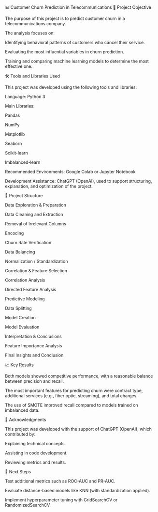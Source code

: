 📊 Customer Churn Prediction in Telecommunications
🎯 Project Objective

The purpose of this project is to predict customer churn in a telecommunications company.

The analysis focuses on:

Identifying behavioral patterns of customers who cancel their service.

Evaluating the most influential variables in churn prediction.

Training and comparing machine learning models to determine the most effective one.

🛠️ Tools and Libraries Used

This project was developed using the following tools and libraries:

Language: Python 3

Main Libraries:

Pandas

NumPy

Matplotlib

Seaborn

Scikit-learn

Imbalanced-learn

Recommended Environments: Google Colab or Jupyter Notebook

Development Assistance: ChatGPT (OpenAI), used to support structuring, explanation, and optimization of the project.

📂 Project Structure

Data Exploration & Preparation

Data Cleaning and Extraction

Removal of Irrelevant Columns

Encoding

Churn Rate Verification

Data Balancing

Normalization / Standardization

Correlation & Feature Selection

Correlation Analysis

Directed Feature Analysis

Predictive Modeling

Data Splitting

Model Creation

Model Evaluation

Interpretation & Conclusions

Feature Importance Analysis

Final Insights and Conclusion

📈 Key Results

Both models showed competitive performance, with a reasonable balance between precision and recall.

The most important features for predicting churn were contract type, additional services (e.g., fiber optic, streaming), and total charges.

The use of SMOTE improved recall compared to models trained on imbalanced data.

🤝 Acknowledgments

This project was developed with the support of ChatGPT (OpenAI), which contributed by:

Explaining technical concepts.

Assisting in code development.

Reviewing metrics and results.

🚀 Next Steps

Test additional metrics such as ROC-AUC and PR-AUC.

Evaluate distance-based models like KNN (with standardization applied).

Implement hyperparameter tuning with GridSearchCV or RandomizedSearchCV.
